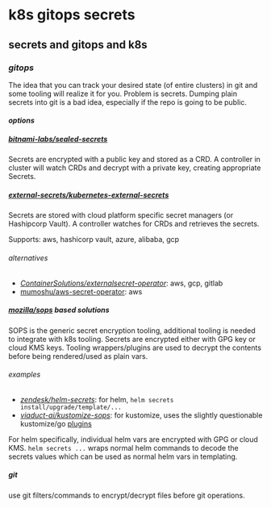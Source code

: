 # k8s gitops secrets

## secrets and gitops and k8s


### _gitops_

The idea that you can track your desired state
(of entire clusters) in git and some tooling will realize it for you.
Problem is secrets.
Dumping plain secrets into git is a bad idea,
especially if the repo is going to be public.

#### _options_

##### [_bitnami-labs/sealed-secrets_](https://github.com/bitnami-labs/sealed-secrets)

Secrets are encrypted with a public key and stored as a CRD.
A controller in cluster will watch CRDs and decrypt with a private key,
creating appropriate Secrets.

##### [_external-secrets/kubernetes-external-secrets_](https://github.com/external-secrets/kubernetes-external-secrets)

Secrets are stored with cloud platform specific secret managers (or Hashipcorp Vault).
A controller watches for CRDs and retrieves the secrets.

Supports: aws, hashicorp vault, azure, alibaba, gcp

###### _alternatives_

- [_ContainerSolutions/externalsecret-operator_](https://github.com/ContainerSolutions/externalsecret-operator): aws, gcp, gitlab
- [mumoshu/aws-secret-operator](https://github.com/mumoshu/aws-secret-operator): aws

##### [_mozilla/sops_](https://github.com/mozilla/sops) based solutions

SOPS is the generic secret encryption tooling,
additional tooling is needed to integrate with k8s tooling.
Secrets are encrypted either with GPG key or cloud KMS keys.
Tooling wrappers/plugins are used to decrypt the contents
before being rendered/used as plain vars.

###### _examples_

- [_zendesk/helm-secrets_](https://github.com/zendesk/helm-secrets): for helm, `helm secrets install/upgrade/template/...`
- [_viaduct-ai/kustomize-sops_](https://github.com/viaduct-ai/kustomize-sops#argo-cd-integration): for kustomize, uses the slightly questionable kustomize/go [plugins](https://github.com/kubernetes-sigs/kustomize/blob/master/examples/secretGeneratorPlugin.md)

For helm specifically,
individual helm vars are encrypted with GPG or cloud KMS.
`helm secrets ...` wraps normal helm commands to decode the secrets values
which can be used as normal helm vars in templating.

##### git

use git filters/commands to encrypt/decrypt files before git operations.
